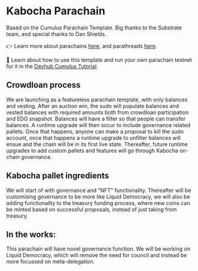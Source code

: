 # Kabocha Parachain 

Based on the Cumulus Parachain Template. Big thanks to the Substrate team, and special thanks to Dan Shields. 

👉 Learn more about parachains [here](https://wiki.polkadot.network/docs/learn-parachains), and
parathreads [here](https://wiki.polkadot.network/docs/learn-parathreads).

🧙 Learn about how to use this template and run your own parachain testnet for it in the
[Devhub Cumulus Tutorial](https://docs.substrate.io/tutorials/v3/cumulus/start-relay/).

## Crowdloan process 

We are launching as a featureless parachain template, with only balances and vesting. After an auction win, the sudo will populate balances and vested balances with required amounts both from crowdloan participation and EDG snapshot. Balances will have a filter so that people can transfer balances. A runtime upgrade will then occur to include governance related pallets. Once that happens, anyone can make a proposal to kill the sudo account, once that happens a runtime upgrade to unfilter balances will ensue and the chain will be in its first live state. Thereafter, future runtime upgrades to add custom pallets and features will go through Kabocha on-chain governance. 
## Kabocha pallet ingredients 

We will start of with governance and "NFT" functionality. Thereafter will be customising governance to be more like Liquid Democracy, we will also be adding functionality to the treasury funding process, where new coins can be minted based on successful proposals, instead of just taking from treasury.  
## In the works:
This parachain will have novel governance function. We will be working on Liquid Democracy, which will remove the need for council and instead be more focussed on meta-delegation.